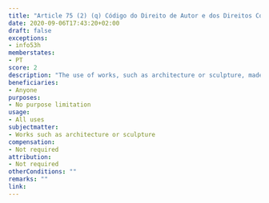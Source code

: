 ```yaml
---
title: "Article 75 (2) (q) Código do Direito de Autor e dos Direitos Conexos"
date: 2020-09-06T17:43:20+02:00
draft: false
exceptions:
- info53h
memberstates:
- PT 
score: 2
description: "The use of works, such as architecture or sculpture, made to be kept permanently in public places;" 
beneficiaries:
- Anyone 
purposes: 
- No purpose limitation 
usage:
- All uses
subjectmatter:
- Works such as architecture or sculpture
compensation: 
- Not required
attribution:
- Not required
otherConditions: ""
remarks: "" 
link: 
---
```


